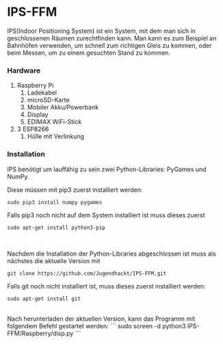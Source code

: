 # IPS-FFM
IPS(Indoor Positioning System) ist ein System, mit dem man sich in geschlossenen Räumen zurechtfinden kann.
Man kann es zum Beispiel an Bahnhöfen verwenden, um schnell zum richtigen Gleis zu kommen,
oder beim Messen, um zu einem gesuchten Stand zu kommen.

### Hardware
1. Raspberry Pi
   1. Ladekabel
   2. microSD-Karte
   3. Mobiler Akku/Powerbank
   4. Display
   5. EDIMAX WiFi-Stick
2. 3 ESP8266
   1. Hülle mit Verlinkung
   
 ### Installation
IPS benötigt um lauffähig zu sein zwei Python-Libraries: PyGames und NumPy.

Diese müssen mit pip3 zuerst installiert werden:
```
sudo pip3 install numpy pygames
```

Falls pip3 noch nicht auf dem System installiert ist muss dieses zuerst 
```
sudo apt-get install python3-pip
``` 
<br />

Nachdem die Installation der Python-Libraries abgeschlossen ist muss als nächstes die aktuelle Version mit
```
git clone https://github.com/Jugendhackt/IPS-FFM.git
```

Falls git noch nicht installiert ist, muss dieses zuerst installiert werden:
```
sudo apt-get install git
``` 

<br />
Nach herunterladen der aktuellen Version, kann das Programm mit folgendem Befehl gestartet werden:
```
sudo screen -d python3 IPS-FFM/Raspberry/disp.py
```
